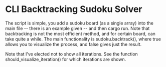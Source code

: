 # CLI Backtracking Sudoku Solver

The script is simple, you add a sudoku board (as a single array) into the main file -- there is an example given -- and then cargo run. Note that backtracking is not the most efficient method, and for certain board, can take quite a while. The main functionality is sudoku.backtrack(), where true allows you to visualize the process, and false gives just the result.

Note that I've elected not to show all iterations. See the function should_visualize_iteration() for which iterations are shown.
